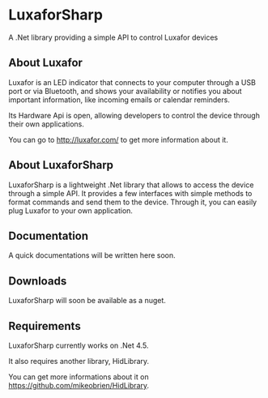 # LuxaforSharp

A .Net library providing a simple API to control Luxafor devices

## About Luxafor

Luxafor is an LED indicator that connects to your computer through a USB port 
or via Bluetooth, and shows your availability or notifies you about important 
information, like incoming emails or calendar reminders.

Its Hardware Api is open, allowing developers to control the device through
their own applications.

You can go to http://luxafor.com/ to get more information about it.

## About LuxaforSharp

LuxaforSharp is a lightweight .Net library that allows to access the device
through a simple API. It provides a few interfaces with simple methods to
format commands and send them to the device. Through it, you can easily
plug Luxafor to your own application.

## Documentation

A quick documentations will be written here soon.

## Downloads

LuxaforSharp will soon be available as a nuget.

## Requirements

LuxaforSharp currently works on .Net 4.5.

It also requires another library, HidLibrary.

You can get more informations about it on https://github.com/mikeobrien/HidLibrary.
